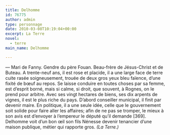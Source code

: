 ```yaml
---
title: Delhomme
id: 76775
author: admin
type: personnage
date: 2010-03-08T10:19:04+00:00
excerpt: La Terre
novel:
  - terre
main_name: Delhomme

---
```

— Mari de Fanny. Gendre du père Fouan. Beau-frère de Jésus-Christ et de Buteau. A trente-neuf ans, il est rose et placide, il a une large face de terre cuite rasée soigneusement, trouée de deux gros yeux bleu faïence, d&rsquo;une fixité de bœuf au repos. Se laisse conduire en toutes choses par sa femme, est d&rsquo;esprit borné, mais si calme, si droit, que souvent, à Rognes, on le prend pour arbitre. Avec ses vingt hectares de biens, ses dix arpents de vignes, il est le plus riche du pays. D&rsquo;abord conseiller municipal, il finit par devenir maire. En politique, il a une seule idée, celle que le gouvernement soit solide pour faire aller les affaires; afin de ne pas se tromper, le mieux à son avis est d&rsquo;envoyer à l&rsquo;empereur le député qu&rsquo;il demande [369]. Delhomme voit d&rsquo;un bon œil son fils Nénesse devenir tenancier d&rsquo;une maison publique, métier qui rapporte gros. _(La Terre.)_